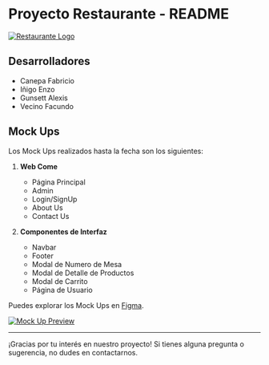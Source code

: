 # Proyecto Restaurante - README

[![Restaurante Logo](https://i.postimg.cc/tC7cy0Vj/Dise-o-sin-t-tulo-3-removebg-preview.png)](https://postimg.cc/QHGmkyb4)

## Desarrolladores

- Canepa Fabricio
- Iñigo Enzo
- Gunsett Alexis
- Vecino Facundo

## Mock Ups

Los Mock Ups realizados hasta la fecha son los siguientes:

1. **Web Come**
   - Página Principal
   - Admin
   - Login/SignUp
   - About Us
   - Contact Us

2. **Componentes de Interfaz**
   - Navbar
   - Footer
   - Modal de Numero de Mesa
   - Modal de Detalle de Productos
   - Modal de Carrito
   - Página de Usuario

Puedes explorar los Mock Ups en [Figma](https://www.figma.com/file/SJK6H1gsOjR7E1PE91VdSk/Proyecto-Final-Restaurante?type=design&node-id=0%3A1&mode=design&t=7SinIWWz8auJzzcm-1).

[![Mock Up Preview](https://i.postimg.cc/QChyB3rd/imagen-2023-11-15-204233333.png)](https://postimg.cc/4725MjdD)

---

¡Gracias por tu interés en nuestro proyecto! Si tienes alguna pregunta o sugerencia, no dudes en contactarnos.
